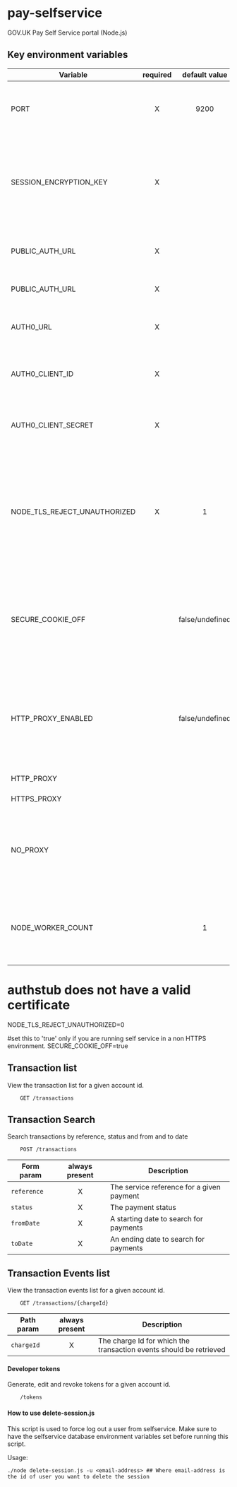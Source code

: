 # pay-selfservice
GOV.UK Pay Self Service portal (Node.js)

## Key environment variables


| Variable                    | required | default value | Description                               |
| --------------------------- |:--------:|:-------------:| ----------------------------------------- |
| PORT                        | X | 9200 | The port number for the express server to be bound at runtime |
| SESSION_ENCRYPTION_KEY      | X |      | key to be used by the cookie encryption algorithm. Should be a large unguessable string ([More Info](https://www.npmjs.com/package/client-sessions)).  |
| PUBLIC_AUTH_URL             | X |      | The publicauth endpoint to use when API Tokens. |
| PUBLIC_AUTH_URL             | X |      | The endpoint to connector base URL. |
| AUTH0_URL                   | X |      | The auth0 endpoint to use during single sign-on  |
| AUTH0_CLIENT_ID             | X |      | auth0 client-id to use during single sign-on verifications |
| AUTH0_CLIENT_SECRET         | X |      | auth0 password to use during single sign-on verifications |
| NODE_TLS_REJECT_UNAUTHORIZED| X |   1  | indicating whether a server should automatically reject clients with invalid certificates. Only applies to servers with requestCert enabled |
| SECURE_COOKIE_OFF           |   | false/undefined | To switch off generating secure cookies. Set this to `true` only if you are running self service in a `non HTTPS` environment. |
| HTTP_PROXY_ENABLED          |   | false/undefined | To enable proxying outbound traffic of HTTP(S) requests. If set to `true` make sure to set the following 3 variables |
| HTTP_PROXY                  |   |      | HTTP proxy url |
| HTTPS_PROXY                 |   |      | HTTPS proxy url |
| NO_PROXY                    |   |      | host:port(s) that need to be by passed by the proxy. Supports comma separated list |
| NODE_WORKER_COUNT           |   | 1 | The number of worker threads started by node cluster when run in production mode |

# authstub does not have a valid certificate
NODE_TLS_REJECT_UNAUTHORIZED=0

#set this to 'true' only if you are running self service in a non HTTPS environment.
SECURE_COOKIE_OFF=true


## Transaction list

View the transaction list for a given account id.

```
    GET /transactions
```

## Transaction Search

Search transactions by reference, status and from and to date

```
    POST /transactions
```

| Form param               | always present | Description                               |
| ------------------------ |:--------:| -----------------------------------------       |
| `reference`              | X | The service reference for a given payment |
| `status   `              | X | The payment status |
| `fromDate   `            | X | A starting date to search for payments|
| `toDate   `              | X | An ending date to search for payments|

## Transaction Events list

View the transaction events list for a given account id.

```
    GET /transactions/{chargeId}
```

| Path param               | always present | Description                               |
| ------------------------ |:--------:| -----------------------------------------       |
| `chargeId`               | X | The charge Id for which the transaction events should be retrieved  |


#### Developer tokens

Generate, edit and revoke tokens for a given account id.

```
    /tokens
```

#### How to use delete-session.js

This script is used to force log out a user from selfservice.
Make sure to have the selfservice database environment variables set before running this script.

Usage:
```
./node delete-session.js -u <email-address> ## Where email-address is the id of user you want to delete the session
```
